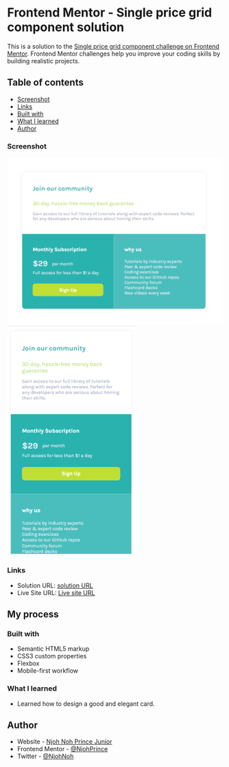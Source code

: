 # Frontend Mentor - Single price grid component solution

This is a solution to the [Single price grid component challenge on Frontend Mentor](https://www.frontendmentor.io/challenges/single-price-grid-component-5ce41129d0ff452fec5abbbc). Frontend Mentor challenges help you improve your coding skills by building realistic projects. 

## Table of contents

  - [Screenshot](#screenshot)
  - [Links](#links)
  - [Built with](#built-with)
  - [What I learned](#what-i-learned)
  - [Author](#author)

### Screenshot

![](./images/desktop.PNG)
![](./images/mobile.PNG)

### Links

- Solution URL: [solution URL](https://github.com/NNPJCodes/Frontend-Mentor-Projects)
- Live Site URL: [Live site URL](https://single-price-card-nnpj.netlify.app/)

## My process

### Built with

- Semantic HTML5 markup
- CSS3 custom properties
- Flexbox
- Mobile-first workflow

### What I learned

- Learned how to design a good and elegant card.

## Author

- Website - [Njoh Noh Prince Junior](https://www.github.com/NNPJCodes)
- Frontend Mentor - [@NjohPrince](https://www.frontendmentor.io/profile/NjohPrince)
- Twitter - [@NjohNoh](https://www.twitter.com/NjohNoh)
